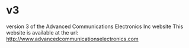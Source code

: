 # v3
version 3 of the Advanced Communications Electronics Inc website 
This website is available at the url: http://www.advancedcommunicationselectronics.com
